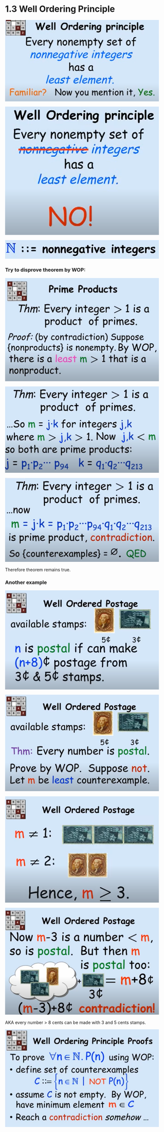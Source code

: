 # 1.3 Well Ordering Principle

![](../../../.gitbook/assets/image%20%2880%29.png)

![Because -1 is not the least &apos;integer&apos;](../../../.gitbook/assets/image%20%2847%29.png)

![](../../../.gitbook/assets/image%20%2887%29.png)

###   Try to disprove theorem by WOP:

![](../../../.gitbook/assets/image%20%2873%29.png)

![](../../../.gitbook/assets/image%20%2856%29.png)

![](../../../.gitbook/assets/image%20%28116%29.png)

Therefore theorem remains true.

### Another example

![](../../../.gitbook/assets/image%20%28102%29.png)

![](../../../.gitbook/assets/image%20%2891%29.png)

![m cannot be 0, 1 or 2](../../../.gitbook/assets/image%20%2837%29.png)

![](../../../.gitbook/assets/image%20%28107%29.png)

AKA every number &gt; 8 cents can be made with 3 and 5 cents stamps.



![or by proving P\(n\), no contradiction](../../../.gitbook/assets/image%20%2853%29.png)

